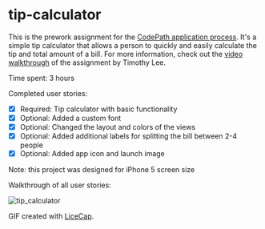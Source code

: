 tip-calculator
==============
This is the prework assignment for the [CodePath application process](https://courses.codepath.com/snippets/ios_for_designers/thanks_for_applying). It's a simple tip calculator that allows a person to quickly and easily calculate the tip and total amount of a bill. For more information, check out the [video walkthrough](http://vimeo.com/102084767) of the assignment by Timothy Lee.

Time spent: 3 hours 

Completed user stories:

 * [x] Required: Tip calculator with basic functionality
 * [x] Optional: Added a custom font
 * [x] Optional: Changed the layout and colors of the views
 * [x] Optional: Added additional labels for splitting the bill between 2-4 people 
 * [x] Optional: Added app icon and launch image

Note: this project was designed for iPhone 5 screen size 

Walkthrough of all user stories:

![tip_calculator](https://cloud.githubusercontent.com/assets/1504818/5577303/2a11f400-8fc3-11e4-9e02-41b07c7be363.gif)

GIF created with [LiceCap](http://www.cockos.com/licecap/).
